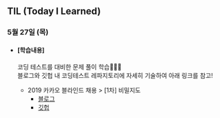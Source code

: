 ## TIL (Today I Learned)

### 5월 27일 (목)

- #### [학습내용]
  
  코딩 테스트를 대비한 문제 풀이 학습🧑🏻‍💻   
  블로그와 깃헙 내 코딩테스트 레파지토리에 자세히 기술하여 아래 링크를 참고!
  
  - 2019 카카오 블라인드 채용 > [1차] 비밀지도
    - [블로그](https://green1229.tistory.com/128)
    - [깃헙](https://github.com/GREENOVER/CodingTest/tree/main/%5B1차%5D비밀지도)

